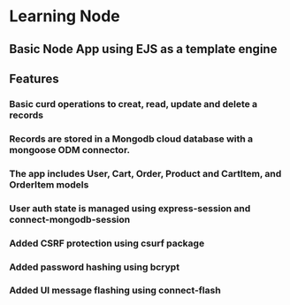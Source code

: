 # Learning Node

## Basic Node App using EJS as a template engine

## Features

### Basic curd operations to creat, read, update and delete a records

### Records are stored in a Mongodb cloud database with a mongoose ODM connector.

### The app includes User, Cart, Order, Product and CartItem, and OrderItem models

### User auth state is managed using express-session and connect-mongodb-session

### Added CSRF protection using csurf package

### Added password hashing using bcrypt

### Added UI message flashing using connect-flash
